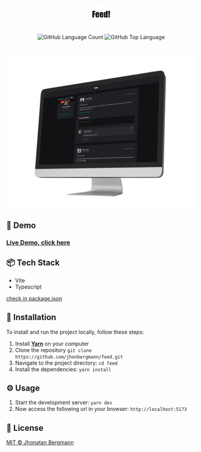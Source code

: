 <h1 align="center">
  <img src="docs/assets/logo.png" width="50" alt="logo" >
</h1>

<p align="center">
  <img alt="GitHub Language Count" src="https://img.shields.io/github/languages/count/jhonbergmann/feed" />
  <img alt="GitHub Top Language" src="https://img.shields.io/github/languages/top/jhonbergmann/feed" />
</p>

<br>

<p align="center">
  <img src="docs/assets/illustration.png" alt="illustration" >
</p>

## 🔺 Demo
### [Live Demo, click here](https://feed-woad.vercel.app/)

## 📦 Tech Stack

- Vite
- Typescript

[check in package.json](/package.json)

## 🔩 Installation

To install and run the project locally, follow these steps:

1. Install [**Yarn**](https://yarnpkg.com/) on your computer
1. Clone the repository `git clone https://github.com/jhonbergmann/feed.git`
1. Navigate to the project directory: `cd feed`
1. Install the dependencies: `yarn install`

## ⚙️ Usage

1. Start the development server: `yarn dev`
1. Now access the following url in your browser: `http://localhost:5173`

## 📝 License

[MIT © Jhonatan Bergmann](https://github.com/jhonbergmann/feed/blob/main/LICENSE)
